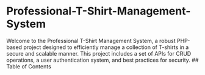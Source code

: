 # Professional-T-Shirt-Management-System
Welcome to the Professional T-Shirt Management System, a robust PHP-based project designed to efficiently manage a collection of T-shirts in a secure and scalable manner. This project includes a set of APIs for CRUD operations, a user authentication system, and best practices for security.  ## Table of Contents
